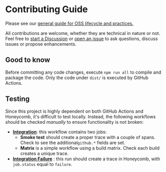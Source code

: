 # Contributing Guide

Please see our [general guide for OSS lifecycle and practices.](https://github.com/honeycombio/home/blob/main/honeycomb-oss-lifecycle-and-practices.md)

All contributions are welcome, whether they are technical in nature or not. Feel free to [start a Discussion](https://github.com/honeycombio/gha-buildevents/discussions) or [open an issue](https://github.com/honeycombio/gha-buildevents/issues) to ask questions, discuss issues or propose enhancements.

## Good to know

Before committing any code changes, execute `npm run all` to compile and package the code. Only the code under `dist/` is executed by GitHub Actions.

## Testing

Since this project is highly dependent on both GitHub Actions and Honeycomb, it's difficult to test locally. Instead, the following workflows should be checked _manually_ to ensure functionality is not broken:

- [**Integration**](https://github.com/honeycombio/gha-buildevents/actions?query=workflow%3AIntegration): this workflow contains two jobs:
    - **Smoke test** should create a proper trace with a couple of spans. Check to see the additional`github.*` fields are set.
    - **Matrix** is a simple workflow using a build matrix. Check each build creates a unique trace.
- [**Integration Failure**](https://github.com/honeycombio/gha-buildevents/actions?query=workflow%3A%22Integration+Failure%22) : this run should create a trace in Honeycomb, with `job.status` equal to `failure`.
